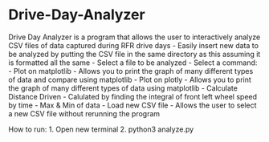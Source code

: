 # Drive-Day-Analyzer
Drive Day Analyzer is a program that allows the user to interactively analyze CSV files of data captured during RFR drive days
    - Easily insert new data to be analyzed by putting the CSV file in the same directory as this assuming it is formatted all the same
    - Select a file to be analyzed
    - Select a command: 
        - Plot on matplotlib
            - Allows you to print the graph of many different types of data and compare using matplotlib
        - Plot on plotly
            - Allows you to print the graph of many different types of data using matplotlib
        - Calculate Distance Driven
            - Calulated by finding the integral of front left wheel speed by time
        - Max & Min of data
        - Load new CSV file
            - Allows the user to select a new CSV file without rerunning the program


How to run:
    1. Open new terminal
    2. python3 analyze.py
